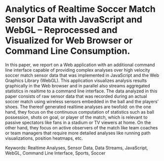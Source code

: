 # Analytics of Realtime Soccer Match Sensor Data with JavaScript and WebGL – Reprocessed and Visualized for Web Browser or Command Line Consumption.

In this paper, we report on a Web application with an additional command line interface capable of providing complex analyses over high velocity soccer match sensor data that was implemented in JavaScript and the Web Graphics Library (WebGL). This application visualizes analysis results graphically in the Web browser and in parallel also streams aggregated statistics in realtime to a command line interface. The data analyzed in this paper consists of raw sensor data that was recorded during an actual soccer match using wireless sensors embedded in the ball and the players’ shoes. The thereof generated realtime analyses are twofold: on the one hand, they focus on the continuous computation of statistics such as ball possession, shots on goal, or player of the match, which is relevant to passive spectators like fans in a stadium or TV viewers at home. On the other hand, they focus on active observers of the match like team coaches or team managers that require more detailed analyses like running path visualizations, position heatmaps, etc.

Keywords: Realtime Analyses, Sensor Data, Data Streams, JavaScript, WebGL, Command Line Interface, Sports, Soccer